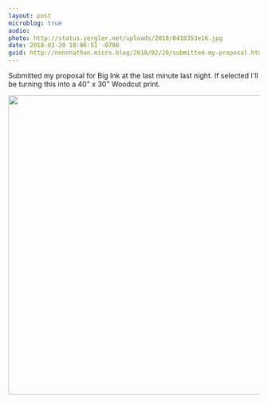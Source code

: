 ```yaml
---
layout: post
microblog: true
audio: 
photo: http://status.yergler.net/uploads/2018/0410353e16.jpg
date: 2018-02-20 10:06:51 -0700
guid: http://nnnnnathan.micro.blog/2018/02/20/submitted-my-proposal.html
---
```

Submitted my proposal for Big Ink at the last minute last night. If selected I'll be turning this into a 40" x 30" Woodcut print. 

<img src="http://status.yergler.net/uploads/2018/0410353e16.jpg" width="600" height="599" />
